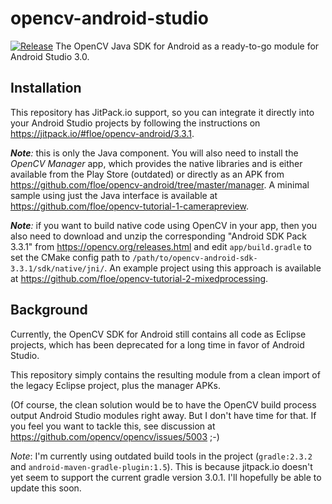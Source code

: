 # opencv-android-studio

[![Release](https://jitpack.io/v/floe/opencv-android.svg)](https://jitpack.io/#floe/opencv-android/3.3.1)
The OpenCV Java SDK for Android as a ready-to-go module for Android Studio 3.0.

## Installation
This repository has JitPack.io support, so you can integrate it directly into your Android Studio projects by following the instructions on https://jitpack.io/#floe/opencv-android/3.3.1.

*__Note__:* this is only the Java component. You will also need to install the *OpenCV Manager* app, which provides the native libraries and is either available from the Play Store (outdated) or directly as an APK from https://github.com/floe/opencv-android/tree/master/manager. A minimal sample using just the Java interface is available at https://github.com/floe/opencv-tutorial-1-camerapreview.

*__Note__:* if you want to build native code using OpenCV in your app, then you also need to download and unzip the corresponding "Android SDK Pack 3.3.1" from https://opencv.org/releases.html and edit `app/build.gradle` to set the CMake config path to `/path/to/opencv-android-sdk-3.3.1/sdk/native/jni/`. An example project using this approach is available at https://github.com/floe/opencv-tutorial-2-mixedprocessing.

## Background

Currently, the OpenCV SDK for Android still contains all code as Eclipse projects,
which has been deprecated for a long time in favor of Android Studio.

This repository simply contains the resulting module from a clean import of the legacy Eclipse project, plus the manager APKs.

(Of course, the clean solution would be to have the OpenCV build process output Android Studio modules right away. 
But I don't have time for that. If you feel you want to tackle this, see discussion at https://github.com/opencv/opencv/issues/5003 ;-)

_Note_: I'm currently using outdated build tools in the project (`gradle:2.3.2` and `android-maven-gradle-plugin:1.5`). This is because jitpack.io doesn't yet seem to support the current gradle version 3.0.1. I'll hopefully be able to update this soon.
